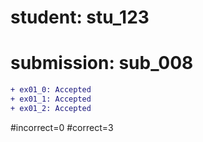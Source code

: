 # student: stu_123
# submission: sub_008

```diff
+ ex01_0: Accepted
+ ex01_1: Accepted
+ ex01_2: Accepted
```
#incorrect=0
#correct=3
